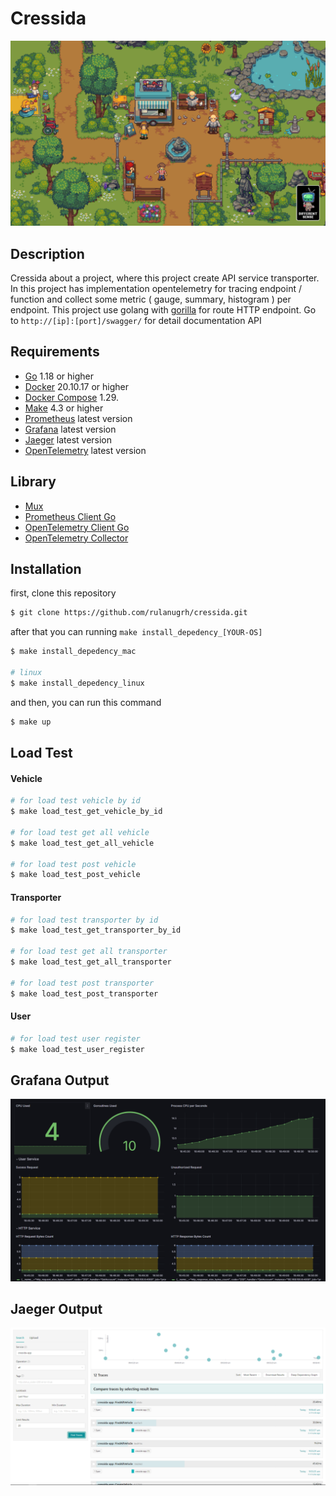 # Cressida
![banner](.github/thumb.png)

## Description
Cressida about a project, where this project create API service transporter. In this project has implementation opentelemetry for tracing endpoint / function and collect some metric ( gauge, summary, histogram ) per endpoint. This project use golang with [gorilla](https://github.com/gorilla/mux) for route HTTP endpoint. Go to `http://[ip]:[port]/swagger/` for detail documentation API

## Requirements
- [Go](https://golang.org/) 1.18 or higher
- [Docker](https://www.docker.com/) 20.10.17 or higher
- [Docker Compose](https://docs.docker.com/compose/) 1.29.
- [Make](https://www.gnu.org/software/make/) 4.3 or higher
- [Prometheus](https://prometheus.io/) latest version
- [Grafana](https://grafana.com/) latest version
- [Jaeger](https://www.jaegertracing.io/) latest version
- [OpenTelemetry](https://opentelemetry.io/) latest version

## Library
- [Mux](https://github.com/gorilla/mux)
- [Prometheus Client Go](https://github.com/prometheus/client_golang)
- [OpenTelemetry Client Go](https://github.com/open-telemetry/opentelemetry-go)
- [OpenTelemetry Collector](https://github.com/open-telemetry/opentelemetry-collector)

## Installation
first, clone this repository
```bash
$ git clone https://github.com/rulanugrh/cressida.git
```

after that you can running `make install_depedency_[YOUR-OS]`
```bash
$ make install_depedency_mac

# linux
$ make install_depedency_linux
```
and then, you can run this command
```bash
$ make up
```

## Load Test

#### Vehicle
```bash
# for load test vehicle by id
$ make load_test_get_vehicle_by_id

# for load test get all vehicle
$ make load_test_get_all_vehicle

# for load test post vehicle
$ make load_test_post_vehicle
```

#### Transporter
```bash
# for load test transporter by id
$ make load_test_get_transporter_by_id

# for load test get all transporter
$ make load_test_get_all_transporter

# for load test post transporter
$ make load_test_post_transporter
```

#### User
```bash
# for load test user register
$ make load_test_user_register
```

## Grafana Output
![banner](.github/banner.png)

## Jaeger Output
![jaeger](.github/jaeger.png)